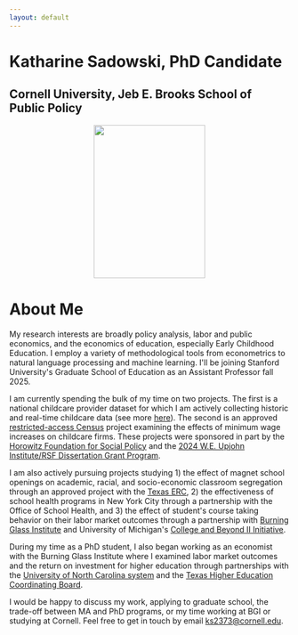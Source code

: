 ```yaml
---
layout: default
---
```


<!-- img src="{{ site.url }}{{ site.baseurl }}/assets/img/BrooksHeader.png" -->

# Katharine Sadowski, PhD Candidate 
## Cornell University, Jeb E. Brooks School of Public Policy 

<p align="center">
  <img src="{{ site.url }}{{ site.baseurl }}/assets/img/sadowski_kc.jpg" width="200" height="275">
</p>

# About Me 
My research interests are broadly policy analysis, labor and public economics, and the economics of education, especially Early Childhood Education. I employ a variety of methodological tools from econometrics to natural language processing and machine learning. I'll be joining Stanford University's Graduate School of Education as an Assistant Professor fall 2025.

I am currently spending the bulk of my time on two projects. The first is a national childcare provider dataset for which I am actively collecting historic and real-time childcare data (see more [here](https://kcsadow.github.io/website/dataviz/)). The second is an approved [restricted-access Census](https://www.census.gov/topics/research/guidance/restricted-use-microdata.html) project examining the effects of minimum wage increases on childcare firms. These projects were sponsored in part by the [Horowitz Foundation for Social Policy](https://www.horowitz-foundation.org/2024) and the [2024 W.E. Upjohn Institute/RSF Dissertation Grant Program](https://www.russellsage.org/news/third-annual-dissertation-research-grants-awarded). 

I am also actively pursuing projects studying 1) the effect of magnet school openings on academic, racial, and socio-economic classroom segregation through an approved project with the [Texas ERC](https://texaserc.utexas.edu/), 2) the effectiveness of school health programs in New York City through a partnership with the Office of School Health, and 3) the effect of student's course taking behavior on their labor market outcomes through a partnership with [Burning Glass Institute](https://www.burningglassinstitute.org/) and University of Michigan's [College and Beyond II Initiative](https://www.icpsr.umich.edu/web/about/cms/4370). 

During my time as a PhD student, I also began working as an economist with the Burning Glass Institute where I examined labor market outcomes and the return on investment for higher education through partnerships with the [University of North Carolina system](https://www.northcarolina.edu/wp-content/uploads/reports-and-documents/economic-reports/unc-roi-study-of-university-programs-november-2023.pdf) and the [Texas Higher Education Coordinating Board](https://www.texas-air.org/wp-content/uploads/2024/04/TAIR2024-D4_Aligning-Texas-Higher-Education-Supply-and-Labor-Market-Demand.pdf). 

I would be happy to discuss my work, applying to graduate school, the trade-off between MA and PhD programs, or my time working at BGI or studying at Cornell. Feel free to get in touch by email ks2373@cornell.edu.

<!-- links to social media icons -->
<!-- no need to change these -->

<!-- icons with padding -->

[1.1]: http://i.imgur.com/tXSoThF.png (twitter icon with padding)
[2.1]: http://i.imgur.com/0o48UoR.png (github icon with padding)

<!-- icons without padding -->

[1.2]: http://i.imgur.com/wWzX9uB.png (twitter icon without padding)
[2.2]: http://i.imgur.com/9I6NRUm.png (github icon without padding)


<!-- links to your social media accounts -->
<!-- update these accordingly -->

[1]: http://www.twitter.com/kcsadow
[2]: http://www.github.com/kcsadow

<!-- or through these links: [![alt text][1.1]][1]  [![alt text][2.1]][2] -->
